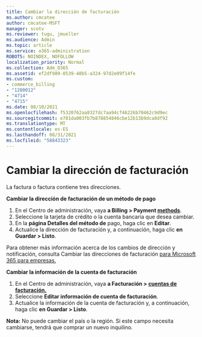```yaml
---
title: Cambiar la dirección de facturación
ms.author: cmcatee
author: cmcatee-MSFT
manager: scotv
ms.reviewer: tugu, jmueller
ms.audience: Admin
ms.topic: article
ms.service: o365-administration
ROBOTS: NOINDEX, NOFOLLOW
localization_priority: Normal
ms.collection: Adm_O365
ms.assetid: ef2df989-8539-48b5-a324-97d2e09f14fe
ms.custom:
- commerce_billing
- "1200012"
- "4714"
- "4715"
ms.date: 08/10/2021
ms.openlocfilehash: f5320762aa8327dc7aa94cf46226b70462c9d9ec
ms.sourcegitcommit: e781da003fb7b878854846cbe12b13b9dca8df92
ms.translationtype: MT
ms.contentlocale: es-ES
ms.lasthandoff: 08/31/2021
ms.locfileid: "58843323"
---
```

# <a name="change-your-billing-address"></a>Cambiar la dirección de facturación

La factura o factura contiene tres direcciones.

**Cambiar la dirección de facturación de un método de pago**

1. En el Centro de administración, vaya **a Billing > Payment [methods](https://go.microsoft.com/fwlink/p/?linkid=2018806)**.
2. Seleccione la tarjeta de crédito o la cuenta bancaria que desea cambiar.
3. En la **página Detalles del método de** pago, haga clic en **Editar**.
4. Actualice la dirección de facturación y, a continuación, haga clic **en Guardar > Listo**.

Para obtener más información acerca de los cambios de dirección y notificación, consulta Cambiar las direcciones de facturación [para Microsoft 365 para empresas.](https://docs.microsoft.com/microsoft-365/commerce/billing-and-payments/change-your-billing-addresses)

**Cambiar la información de la cuenta de facturación**

1. En el Centro de administración, vaya **a Facturación > [cuentas de facturación.](https://admin.microsoft.com/Adminportal/Home?source=applauncher#/BillingAccounts/billing-accounts)**
2. Seleccione **Editar información de cuenta de facturación**.
3. Actualice la información de la cuenta de facturación y, a continuación, haga clic **en Guardar > Listo**.

**Nota:** No puede cambiar el país o la región. Si este campo necesita cambiarse, tendrá que comprar un nuevo inquilino.
